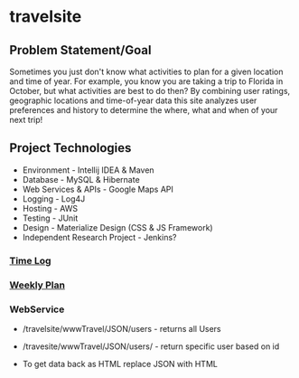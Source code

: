 # travelsite
## Problem Statement/Goal
Sometimes you just don't know what activities to plan for a given location and time of year. For example, you know you are taking a trip to Florida in October, but what activities are best to do then? By combining user ratings, geographic locations and time-of-year data this site analyzes user preferences and history to determine the where, what and when of your next trip!

## Project Technologies
* Environment - Intellij IDEA & Maven
* Database - MySQL & Hibernate
* Web Services & APIs - Google Maps API
* Logging - Log4J
* Hosting - AWS
* Testing - JUnit
* Design - Materialize Design (CSS & JS Framework)
* Independent Research Project - Jenkins?

### [Time Log](/TimeLog.md)
### [Weekly Plan](/weeklyPlan.md)

### WebService
* /travelsite/wwwTravel/JSON/users - returns all Users
* /travesite/wwwTravel/JSON/users/<id> - return specific user based on id

* To get data back as HTML replace JSON with HTML
